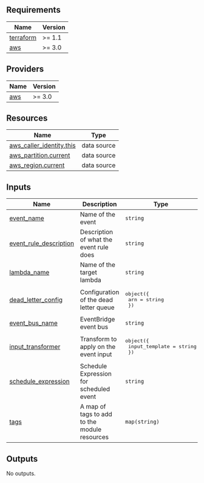 <!-- BEGIN TFDOCS -->
## Requirements

| Name | Version |
|------|---------|
| <a name="requirement_terraform"></a> [terraform](#requirement\_terraform) | >= 1.1 |
| <a name="requirement_aws"></a> [aws](#requirement\_aws) | >= 3.0 |

## Providers

| Name | Version |
|------|---------|
| <a name="provider_aws"></a> [aws](#provider\_aws) | >= 3.0 |

## Resources

| Name | Type |
|------|------|
| [aws_caller_identity.this](https://registry.terraform.io/providers/hashicorp/aws/latest/docs/data-sources/caller_identity) | data source |
| [aws_partition.current](https://registry.terraform.io/providers/hashicorp/aws/latest/docs/data-sources/partition) | data source |
| [aws_region.current](https://registry.terraform.io/providers/hashicorp/aws/latest/docs/data-sources/region) | data source |

## Inputs

| Name | Description | Type | Default | Required |
|------|-------------|------|---------|:--------:|
| <a name="input_event_name"></a> [event\_name](#input\_event\_name) | Name of the event | `string` | n/a | yes |
| <a name="input_event_rule_description"></a> [event\_rule\_description](#input\_event\_rule\_description) | Description of what the event rule does | `string` | n/a | yes |
| <a name="input_lambda_name"></a> [lambda\_name](#input\_lambda\_name) | Name of the target lambda | `string` | n/a | yes |
| <a name="input_dead_letter_config"></a> [dead\_letter\_config](#input\_dead\_letter\_config) | Configuration of the dead letter queue | <pre>object({<br>    arn = string<br>  })</pre> | `null` | no |
| <a name="input_event_bus_name"></a> [event\_bus\_name](#input\_event\_bus\_name) | EventBridge event bus | `string` | `"default"` | no |
| <a name="input_input_transformer"></a> [input\_transformer](#input\_input\_transformer) | Transform to apply on the event input | <pre>object({<br>    input_template = string<br>  })</pre> | `null` | no |
| <a name="input_schedule_expression"></a> [schedule\_expression](#input\_schedule\_expression) | Schedule Expression for scheduled event | `string` | `"cron(0 0 * * 1 *)"` | no |
| <a name="input_tags"></a> [tags](#input\_tags) | A map of tags to add to the module resources | `map(string)` | `{}` | no |

## Outputs

No outputs.

<!-- END TFDOCS -->
